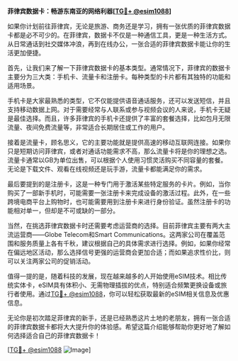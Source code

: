 **菲律宾数据卡：畅游东南亚的网络利器[[TG💪+ @esim1088](https://t.me/s/esim1088)]**

如果你计划前往菲律宾，无论是旅游、商务还是学习，拥有一张优质的菲律宾数据卡都是必不可少的。在菲律宾，数据卡不仅是一种通信工具，更是一种生活方式。从日常通话到社交媒体冲浪，再到在线办公，一张合适的菲律宾数据卡能让你的生活更加便捷。

首先，让我们来了解一下菲律宾数据卡的基本类型。通常情况下，菲律宾的数据卡主要分为三大类：手机卡、流量卡和注册卡。每种类型的卡片都有其独特的功能和适用场景。

手机卡是大家最熟悉的类型，它不仅能提供语音通话服务，还可以发送短信，并且支持移动数据上网。对于需要经常与人联系或参与视频会议的人来说，手机卡无疑是最佳选择。而且，许多菲律宾的手机卡还提供了丰富的套餐选择，比如包月无限流量、夜间免费流量等，非常适合长期居住或工作的用户。

接着是流量卡，顾名思义，它的主要功能就是提供高速的移动互联网连接。如果你只是短期访问菲律宾，或者对通话功能需求不高，那么流量卡将是你的理想之选。流量卡通常以GB为单位出售，可以根据个人使用习惯灵活购买不同容量的套餐。无论是下载文件、观看在线视频还是玩手游，流量卡都能满足你的需求。

最后要提到的是注册卡，这是一种专门用于激活某些特定服务的卡片。例如，当你购买了一部新手机时，可能需要一张注册卡来完成设备的激活过程。此外，在一些跨境电商平台上购物时，也可能需要用到注册卡来进行身份验证。虽然注册卡的功能相对单一，但却是不可或缺的一部分。

当然，在挑选菲律宾数据卡时还需要考虑运营商的选择。目前菲律宾主要有两大主流运营商——Globe Telecom和Smart Communications。这两家公司在覆盖范围和服务质量上各有千秋，建议根据自己的具体需求进行选择。例如，如果你经常在偏远地区活动，那么选择信号更强的运营商会更加合适；而如果追求性价比，则可以关注两家公司的促销活动。

值得一提的是，随着科技的发展，现在越来越多的人开始使用eSIM技术。相比传统实体卡，eSIM具有体积小、无需物理插拔的优点，特别适合频繁更换设备或旅行者使用。通过[TG💪+ @esim1088](https://t.me/s/esim1088)，你可以轻松获取最新的eSIM相关信息及优惠信息。

无论你是初次踏足菲律宾的新手，还是已经熟悉这片土地的老朋友，拥有一张合适的菲律宾数据卡都将大大提升你的体验感。希望这篇介绍能够帮助你更好地了解如何选择适合自己的菲律宾数据卡！

[[TG💪+ @esim1088](https://t.me/s/esim1088) ![Image](https://i.postimg.cc/4NQfJmqS/Snipaste-2025-05-13-00-14-12.png)]